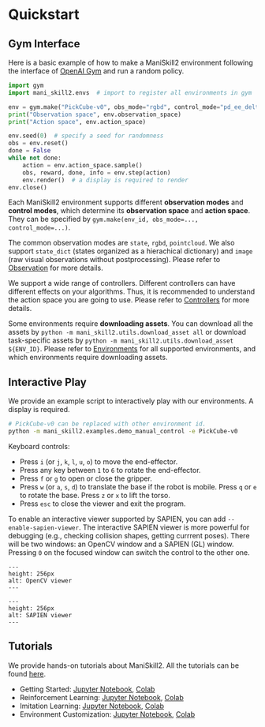 # Quickstart

## Gym Interface

Here is a basic example of how to make a ManiSkill2 environment following the interface of [OpenAI Gym](https://github.com/openai/gym) and run a random policy.

```python
import gym
import mani_skill2.envs  # import to register all environments in gym

env = gym.make("PickCube-v0", obs_mode="rgbd", control_mode="pd_ee_delta_pose")
print("Observation space", env.observation_space)
print("Action space", env.action_space)

env.seed(0)  # specify a seed for randomness
obs = env.reset()
done = False
while not done:
    action = env.action_space.sample()
    obs, reward, done, info = env.step(action)
    env.render()  # a display is required to render
env.close()
```

Each ManiSkill2 environment supports different **observation modes** and **control modes**, which determine its **observation space** and **action space**. They can be specified by `gym.make(env_id, obs_mode=..., control_mode=...)`.

The common observation modes are `state`, `rgbd`, `pointcloud`. We also support `state_dict` (states organized as a hierachical dictionary) and `image` (raw visual observations without postprocessing). Please refer to [Observation](../concepts/observation.md) for more details.

We support a wide range of controllers. Different controllers can have different effects on your algorithms. Thus, it is recommended to understand the action space you are going to use. Please refer to [Controllers](../concepts/controllers.md) for more details.

Some environments require **downloading assets**. You can download all the assets by `python -m mani_skill2.utils.download_asset all` or download task-specific assets by `python -m mani_skill2.utils.download_asset ${ENV_ID}`. Please refer to [Environments](../concepts/environments.md) for all supported environments, and which environments require downloading assets.

## Interactive Play

We provide an example script to interactively play with our environments. A display is required.

```bash
# PickCube-v0 can be replaced with other environment id.
python -m mani_skill2.examples.demo_manual_control -e PickCube-v0
```

Keyboard controls:

- Press `i` (or `j`, `k`, `l`, `u`, `o`) to move the end-effector.
- Press any key between `1` to `6` to rotate the end-effector.
- Press `f` or `g` to open or close the gripper.
- Press `w` (or `a`, `s`, `d`) to translate the base if the robot is mobile. Press `q` or `e` to rotate the base. Press `z` or `x` to lift the torso.
- Press `esc` to close the viewer and exit the program.

To enable an interactive viewer supported by SAPIEN, you can add `--enable-sapien-viewer`. The interactive SAPIEN viewer is more powerful for debugging (e.g., checking collision shapes, getting currrent poses). There will be two windows: an OpenCV window and a SAPIEN (GL) window. Pressing `0` on the focused window can switch the control to the other one.

```{image} images/OpenCV-viewer.png
---
height: 256px
alt: OpenCV viewer
---
```

```{image} images/SAPIEN-viewer.png
---
height: 256px
alt: SAPIEN viewer
---
```

## Tutorials

We provide hands-on tutorials about ManiSkill2. All the tutorials can be found [here](https://github.com/haosulab/ManiSkill2/blob/main/examples/tutorials).

- Getting Started: [Jupyter Notebook](https://github.com/haosulab/ManiSkill2/blob/main/examples/tutorials/1_quickstart.ipynb), [Colab](https://colab.research.google.com/github/haosulab/ManiSkill2/blob/main/examples/tutorials/1_quickstart.ipynb)
- Reinforcement Learning: [Jupyter Notebook](https://github.com/haosulab/ManiSkill2/blob/main/examples/tutorials/2_reinforcement_learning.ipynb), [Colab](https://colab.research.google.com/github/haosulab/ManiSkill2/blob/main/examples/tutorials/2_reinforcement_learning.ipynb)
- Imitation Learning: [Jupyter Notebook](https://github.com/haosulab/ManiSkill2/blob/main/examples/tutorials/3_imitation_learning.ipynb), [Colab](https://colab.research.google.com/github/haosulab/ManiSkill2/blob/main/examples/tutorials/3_imitation_learning.ipynb)
- Environment Customization: [Jupyter Notebook](https://github.com/haosulab/ManiSkill2/blob/main/examples/tutorials/customize_environments.ipynb), [Colab](https://colab.research.google.com/github/haosulab/ManiSkill2/blob/main/examples/tutorials/customize_environments.ipynb)
